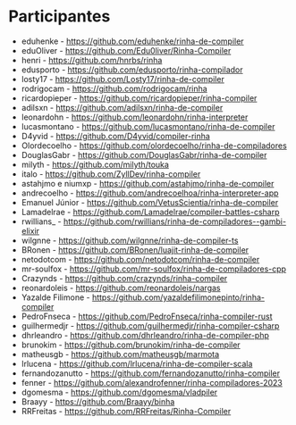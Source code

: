 # Participantes

- eduhenke - https://github.com/eduhenke/rinha-de-compiler
- eduOliver - https://github.com/Edu0liver/Rinha-Compiler
- henri - https://github.com/hnrbs/rinha
- edusporto - https://github.com/edusporto/rinha-compilador
- losty17 - https://github.com/Losty17/rinha-de-compiler
- rodrigocam - https://github.com/rodrigocam/rinha
- ricardopieper - https://github.com/ricardopieper/rinha-compiler
- adilsxn - https://github.com/adilsxn/rinha-de-compiler
- leonardohn - https://github.com/leonardohn/rinha-interpreter
- lucasmontano - https://github.com/lucasmontano/rinha-de-compiler
- D4yvid - https://github.com/D4yvid/compiler-rinha
- Olordecoelho - https://github.com/olordecoelho/rinha-de-compiladores
- DouglasGabr - https://github.com/DouglasGabr/rinha-de-compiler
- milyth - https://github.com/milyth/touka
- italo - https://github.com/ZyllDev/rinha-compiler
- astahjmo e niumxp - https://github.com/astahjmo/rinha-de-compiler
- andrecoelho - https://github.com/andrecoelhoa/rinha-interpreter-app
- Emanuel Júnior - https://github.com/VetusScientia/rinha-de-compiler
- Lamadelrae - https://github.com/Lamadelrae/compiler-battles-csharp
- rwillians_ - https://github.com/rwillians/rinha-de-compiladores--gambi-elixir
- wilgnne - https://github.com/wilgnne/rinha-de-compiler-ts
- BRonen - https://github.com/BRonen/luajit-rinha-de-compiler
- netodotcom - https://github.com/netodotcom/rinha-de-compiler
- mr-soulfox - https://github.com/mr-soulfox/rinha-de-compiladores-cpp
- Crazynds - https://github.com/crazynds/rinha-compiler
- reonardoleis - https://github.com/reonardoleis/nargas
- Yazalde Filimone - https://github.com/yazaldefilimonepinto/rinha-compiler
- PedroFnseca - https://github.com/PedroFnseca/rinha-compiler-rust
- guilhermedjr - https://github.com/guilhermedjr/rinha-compiler-csharp
- dhrleandro - https://github.com/dhrleandro/rinha-de-compiler-php
- brunokim - https://github.com/brunokim/rinha-de-compiler
- matheusgb - https://github.com/matheusgb/marmota
- lrlucena - https://github.com/lrlucena/rinha-de-compiler-scala
- fernandozanutto - https://github.com/fernandozanutto/rinha-compiler
- fenner - https://github.com/alexandrofenner/rinha-compiladores-2023
- dgomesma - https://github.com/dgomesma/vladpiler
- Braayy - https://github.com/Braayy/binha
- RRFreitas - https://github.com/RRFreitas/Rinha-Compiler
